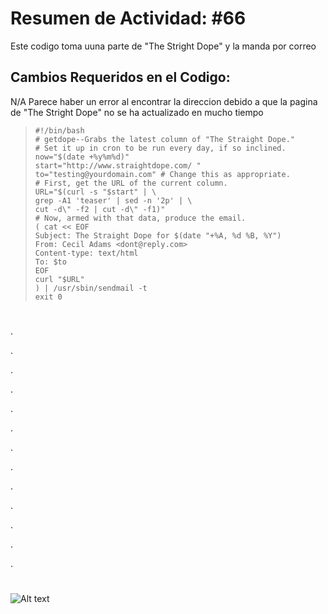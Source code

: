 # Resumen de Actividad: #66
Este codigo toma uuna parte de "The Stright Dope" y la manda por correo

## Cambios Requeridos en el Codigo:
N/A
Parece haber un error al encontrar la direccion debido a que la pagina de "The Stright Dope" no se ha actualizado en mucho tiempo
>```shell
>#!/bin/bash
># getdope--Grabs the latest column of "The Straight Dope."
># Set it up in cron to be run every day, if so inclined.
>now="$(date +%y%m%d)"
>start="http://www.straightdope.com/ "
>to="testing@yourdomain.com" # Change this as appropriate.
># First, get the URL of the current column.
>URL="$(curl -s "$start" | \
>grep -A1 'teaser' | sed -n '2p' | \
>cut -d\" -f2 | cut -d\" -f1)"
># Now, armed with that data, produce the email.
>( cat << EOF
>Subject: The Straight Dope for $(date "+%A, %d %B, %Y")
>From: Cecil Adams <dont@reply.com>
>Content-type: text/html
>To: $to
>EOF
>curl "$URL"
>) | /usr/sbin/sendmail -t
>exit 0
>```

#
.

.

.

.

.

.

.

.

.

.

.

.

.

#

![Alt text](https://38.media.tumblr.com/183a12c501b225d5d31051a57e9cffd5/tumblr_mheeb7xxUo1rx0i8ro1_500.gif "Order 66")